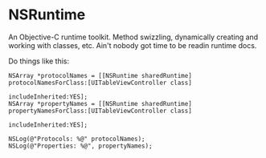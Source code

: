 NSRuntime
=========

An Objective-C runtime toolkit. Method swizzling, dynamically creating and working with classes, etc. Ain't nobody got time to be readin runtime docs.

Do things like this:

```obj-c
NSArray *protocolNames = [[NSRuntime sharedRuntime] protocolNamesForClass:[UITableViewController class] 
                                                         includeInherited:YES];
NSArray *propertyNames = [[NSRuntime sharedRuntime] propertyNamesForClass:[UITableViewController class] 
                                                         includeInherited:YES];
                                                         
NSLog(@"Protocols: %@" protocolNames);
NSLog(@"Properties: %@", propertyNames);
```
